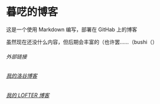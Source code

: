 # 暮呓的博客

这是一个使用 Markdown 编写，部署在 GitHab 上的博客

虽然现在还没什么内容，但后期会丰富的（也许罢……（bushi（）

###### 外部链接
###### [我的洛谷博客](https://muhyih.blog.luogu.org/)
###### [我的 LOFTER 博客](https://muh-yih.lofter.com/)
